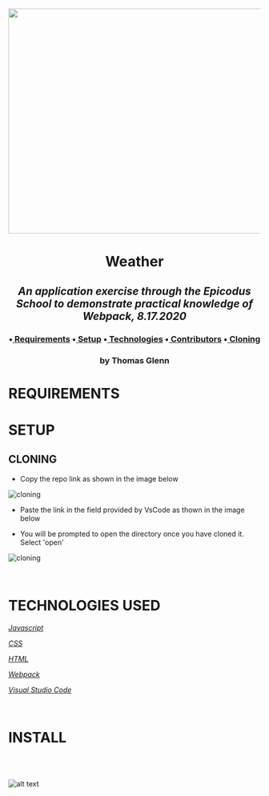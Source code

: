 <h1 align='center'><img width='900' height='450' src='https://upload.wikimedia.org/wikipedia/commons/thumb/b/b9/Stormclouds.jpg/1200px-Stormclouds.jpg'><br>


**<h1 align = 'center'>Weather**


*<h2 align ='center'>An application exercise through the Epicodus School to demonstrate practical knowledge of Webpack, 8.17.2020*


<h3 align ='center'>•<a href='#requirements'> Requirements</a> •<a href='#setup'> Setup</a> •<a href='#technologies-used'> Technologies</a> •<a href='#❤️contributors'> Contributors</a> •<a href='#cloning'> Cloning</a></h3>


<h3 align='center'>by Thomas Glenn</h3>

# **REQUIREMENTS**

# **SETUP**

## **CLONING**

* Copy the repo link as shown in the image below

![cloning](https://coding-assets.s3-us-west-2.amazonaws.com/img/clone.gif 'How to clone repo')

* Paste the link in the field provided by VsCode as thown in the image below

* You will be prompted to open the directory once you have cloned it. Select 'open'

![cloning](https://coding-assets.s3-us-west-2.amazonaws.com/img/clone-github2.gif 'Cloning from Github within VSCode')

<br>

# **TECHNOLOGIES USED**

_[Javascript](https://developer.mozilla.org/en-US/docs/Web/JavaScript)_

_[CSS](https://en.wikipedia.org/wiki/Cascading_Style_Sheets)_

_[HTML](https://developer.mozilla.org/en-US/docs/Web/HTML)_

_[Webpack](https://webpack.js.org/)_

_[Visual Studio Code](https://code.visualstudio.com/)_

<br>

# **INSTALL**

<br>

<br>

![alt text][logo]

[logo]: https://img.shields.io/bower/l/bootstrap 'MIT License'

